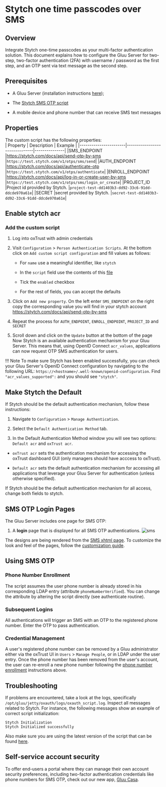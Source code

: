 # Stytch one time passcodes over SMS

## Overview 
Integrate Stytch one-time passcodes as your multi-factor authentication solution.
This document explains how to configure the Gluu Server for two-step, two-factor authentication (2FA) with username / password as the first step, and an OTP sent via text message as the second step. 

    
## Prerequisites 

- A Gluu Server (installation instructions [here](../installation-guide/index.md));    
- The [Stytch SMS OTP script](https://github.com/GluuFederation/oxAuth/blob/master/Server/integrations/stytch/stytchExternalAuthenticator.py)    

- A mobile device and phone number that can receive SMS text messages


## Properties

The custom script has the following properties:    
|	Property	        |	Description		                                      |	Example	|
|-----------------------|-------------------------------|---------------|
|SMS_ENDPOINT		    |https://stytch.com/docs/api/send-otp-by-sms              |`https://test.stytch.com/v1/otps/sms/send`|
|AUTH_ENDPOINT 		    |https://stytch.com/docs/api/authenticate-otp             |`https://test.stytch.com/v1/otps/authenticate`|
|ENROLL_ENDPOINT	    |https://stytch.com/docs/api/log-in-or-create-user-by-sms |`https://test.stytch.com/v1/otps/sms/login_or_create`|
|PROJECT_ID 		    |Project id provided by Stytch.                           |`project-test-dd1403b3-dd92-33c6-91dd-ddcde970a61e`|
|SECRET		            |secret provided by Stytch.                               |`secret-test-dd1403b3-dd92-33c6-91dd-ddcde970a61e`|


## Enable stytch acr

### Add the custom script

1.  Log into oxTrust with admin credentials

1.  Visit `Configuration` > `Person Authentication Scripts`. At the bottom click on `Add custom script configuration` and fill values as follows:

    - For `name` use a meaningful identifier, like `stytch`
    
    - In the `script` field use the contents of this [file](https://github.com/GluuFederation/oxAuth/raw/version_4.5.1/Server/integrations/stytch/stytchExternalAuthenticator.py)
    
    - Tick the `enabled` checkbox
    
    - For the rest of fields, you can accept the defaults
    
1.  Click on `Add new property`. On the left enter `SMS_ENDPOINT` on the right copy the corresponding value you will find in your stytch account https://stytch.com/docs/api/send-otp-by-sms 

1.  Repeat the process for `AUTH_ENDPOINT`, `ENROLL_ENDPOINT`, `PROJECT_ID` and `SECRET`

1.  Scroll down and click on the `Update` button at the bottom of the page
Now Stytch is an available authentication mechanism for your Gluu Server. This means that, using OpenID Connect `acr_values`, applications can now request OTP SMS authentication for users. 

!!! Note 
    To make sure Stytch has been enabled successfully, you can check your Gluu Server's OpenID Connect configuration by navigating to the following URL: `https://<hostname>/.well-known/openid-configuration`. Find `"acr_values_supported":` and you should see `"stytch"`. 

## Make Stytch the Default
If Stytch should be the default authentication mechanism, follow these instructions: 

1. Navigate to `Configuration` > `Manage Authentication`. 

1. Select the `Default Authentication Method` tab. 

1. In the Default Authentication Method window you will see two options: `Default acr` and `oxTrust acr`. 

 - `oxTrust acr` sets the authentication mechanism for accessing the oxTrust dashboard GUI (only managers should have acccess to oxTrust).    

 - `Default acr` sets the default authentication mechanism for accessing all applications that leverage your Gluu Server for authentication (unless otherwise specified).    

If Stytch should be the default authentication mechanism for all access, change both fields to stytch.  
    
## SMS OTP Login Pages

The Gluu Server includes one page for SMS OTP:

1. A **login** page that is displayed for all SMS OTP authentications. 
![sms](../img/user-authn/sms.png)

The designs are being rendered from the [SMS xhtml page](https://github.com/GluuFederation/oxAuth/blob/master/Server/src/main/webapp/auth/otp_sms/otp_sms.xhtml). To customize the look and feel of the pages, follow the [customization guide](../operation/custom-design.md).


## Using SMS OTP

### Phone Number Enrollment

The script assumes the user phone number is already stored in his corresponding LDAP entry (attribute `phoneNumberVerified`). You can change the attribute by altering the script directly (see authenticate routine).

### Subsequent Logins
All <!--subsequent--> authentications will trigger an SMS with an OTP to the registered phone number. Enter the OTP to pass authentication. 

### Credential Management
    
A user's registered phone number can be removed by a Gluu administrator either via the oxTrust UI in `Users` > `Manage People`, or in LDAP under the user entry. Once the phone number has been removed from the user's account, the user can re-enroll a new phone number following the [phone number enrollment](#phone-number-enrollment) instructions above. 

## Troubleshooting    
If problems are encountered, take a look at the logs, specifically `/opt/gluu/jetty/oxauth/logs/oxauth_script.log`. Inspect all messages related to Stytch. For instance, the following messages show an example of correct script initialization:

```
Stytch Initialization
Stytch Initialized successfully
```

Also make sure you are using the latest version of the script that can be found [here](https://github.com/GluuFederation/oxAuth/blob/master/Server/integrations/stytch/stytchExternalAuthenticator.py).

## Self-service account security

To offer end-users a portal where they can manage their own account security preferences, including two-factor authentication credentials like phone numbers for SMS OTP, check out our new app, [Gluu Casa](https://casa.gluu.org). 
